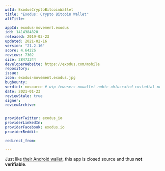 ```yaml
---
wsId: ExodusCryptoBitcoinWallet
title: "Exodus: Crypto Bitcoin Wallet"
altTitle:

appId: exodus-movement.exodus
idd: 1414384820
released: 2019-03-23
updated: 2021-02-16
version: "21.2.16"
score: 4.64226
reviews: 7302
size: 28473344
developerWebsite: https://exodus.com/mobile
repository:
issue:
icon: exodus-movement.exodus.jpg
bugbounty:
verdict: nosource # wip fewusers nowallet nobtc obfuscated custodial nosource nonverifiable reproducible bounty defunct
date: 2021-01-23
reviewStale: true
signer:
reviewArchive:


providerTwitter: exodus_io
providerLinkedIn:
providerFacebook: exodus.io
providerReddit:

redirect_from:

---
```


Just like [their Android wallet](/android/exodusmovement.exodus/), this app is
closed source and thus **not verifiable**.
